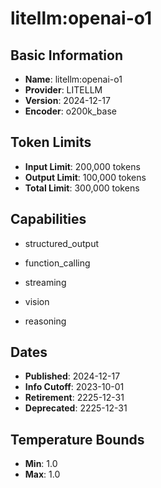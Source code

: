 # litellm:openai-o1

## Basic Information
- **Name**: litellm:openai-o1
- **Provider**: LITELLM
- **Version**: 2024-12-17
- **Encoder**: o200k_base

## Token Limits
- **Input Limit**: 200,000 tokens
- **Output Limit**: 100,000 tokens
- **Total Limit**: 300,000 tokens

## Capabilities


- structured_output

- function_calling

- streaming

- vision

- reasoning



## Dates
- **Published**: 2024-12-17
- **Info Cutoff**: 2023-10-01
- **Retirement**: 2225-12-31
- **Deprecated**: 2225-12-31

## Temperature Bounds

- **Min**: 1.0
- **Max**: 1.0





